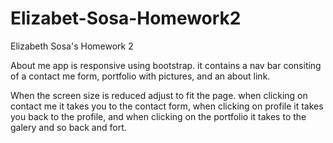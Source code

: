 # Elizabet-Sosa-Homework2
Elizabeth Sosa's Homework 2

About me app is responsive using bootstrap.
it contains a nav bar consiting of a contact me form, portfolio with pictures, and an about link.

When the screen size is reduced adjust to fit the page.
when clicking on contact me it takes you to the contact form, when clicking on profile it takes you back to the profile, and when clicking on the portfolio it takes to the galery and so back and fort.
